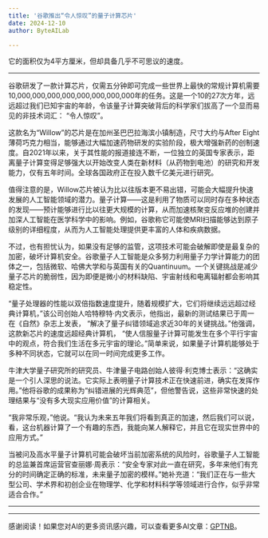 ```yaml
---
title: '谷歌推出“令人惊叹”的量子计算芯片'
date: 2024-12-10
author: ByteAILab

---
```


它的面积仅为4平方厘米，但却具备几乎不可思议的速度。

---
谷歌研发了一款计算芯片，仅需五分钟即可完成一些世界上最快的常规计算机需要10,000,000,000,000,000,000,000,000年的任务。这是一个10的27次方年，远远超过我们已知宇宙的年龄，令该量子计算突破背后的科学家们拔高了一个显而易见的非技术词汇： “令人惊叹”。

这款名为“Willow”的芯片是在加州圣巴巴拉海滨小镇制造，尺寸大约与After Eight薄荷巧克力相当，能够通过大幅加速药物研发的实验阶段，极大增强新药的创制速度。自2021年以来，关于其性能的报道接连不断，一位独立的英国专家表示，距离量子计算变得足够强大以开始改变人类在新材料（从药物到电池）的研究和开发能力，仅有五年时间。全球各国政府正在投入数千亿美元进行研究。

值得注意的是，Willow芯片被认为比以往版本更不易出错，可能会大幅提升快速发展的人工智能领域的潜力。量子计算——这是利用了物质可以同时存在多种状态的发现——预计能够进行比以往更大规模的计算，从而加速核聚变反应堆的创建并加深人工智能在医学科学中的影响。例如，谷歌称它可能使MRI扫描能够达到原子级别的详细程度，从而为人工智能处理提供更丰富的人体和疾病数据。

不过，也有担忧认为，如果没有足够的监管，这项技术可能会破解即使是最复杂的加密，破坏计算机安全。谷歌量子人工智能是众多努力利用量子力学计算能力的团体之一，包括微软、哈佛大学和与英国有关的Quantinuum。一个关键挑战是减少量子芯片的脆弱性，因为即便是微小的材料缺陷、宇宙射线和电离辐射都会影响其稳定性。

“量子处理器的性能以双倍指数速度提升，随着规模扩大，它们将继续远远超过经典计算机，”该公司创始人哈特穆特·内文表示，他指出，最新的测试结果已于周一在《自然》杂志上发表， “解决了量子纠错领域追求近30年的关键挑战。”他强调，这款新芯片的速度远超经典计算机， “使人信服量子计算可能发生在多个平行宇宙中的观点，符合我们生活在多元宇宙的理论。”简单来说，如果量子计算机能够处于多种不同状态，它就可以在同一时间完成更多工作。

牛津大学量子研究所的研究员、牛津量子电路创始人彼得·利克博士表示：“这确实是一个引人深思的说法。它实际上表明量子计算技术正在快速前进，确实在发挥作用。”他将谷歌的成果称为“纠错进展的光辉典范”，但他警告说，这些非常快速的处理结果与“没有多大现实应用价值”的计算相关。

“我非常乐观，”他说。“我认为未来五年我们将看到真正的加速，然后我们可以说，看，这台机器计算了一个有趣的东西，我能向某人解释它，并且它在现实世界中的应用方式。”

当被问及高水平量子计算机可能会破坏当前加密系统的风险时，谷歌量子人工智能的总监兼首席运营官查丽娜·周表示：“安全专家对此一直在研究，多年来他们有充分的时间确定正确的标准，未来量子加密的模样。”她补充道：“我们正在与一些大型公司、学术界和初创企业在物理学、化学和材料科学等领域进行合作，似乎非常适合合作。” 

---
---
感谢阅读！如果您对AI的更多资讯感兴趣，可以查看更多AI文章：[GPTNB](https://gptnb.com)。